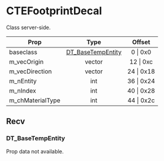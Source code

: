 # CTEFootprintDecal

Class server-side.

|Prop|Type|Offset|
|---|:-:|:-:|
|baseclass|[DT_BaseTempEntity](#dt_basetempentity)|0 \| 0x0|
|m_vecOrigin|vector|12 \| 0xc|
|m_vecDirection|vector|24 \| 0x18|
|m_nEntity|int|36 \| 0x24|
|m_nIndex|int|40 \| 0x28|
|m_chMaterialType|int|44 \| 0x2c|

## Recv

### DT_BaseTempEntity

Prop data not available.
